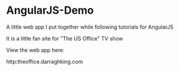 # AngularJS-Demo
A little web app I put together while following tutorials for AngularJS

It is a little fan site for "The US Office" TV show

View the web app here:

http:theoffice.darraghking.com
